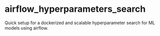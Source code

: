 # airflow_hyperparameters_search
Quick setup for a dockerized and scalable hyperparameter search for ML models using airflow.
